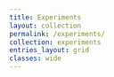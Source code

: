 ```yaml
---
title: Experiments
layout: collection
permalink: /experiments/
collection: experiments
entries_layout: grid
classes: wide
---
```

